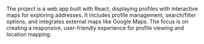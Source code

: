 The project is a web app built with React, displaying profiles with interactive maps for exploring addresses. It includes profile management, search/filter options, and integrates external maps like Google Maps. The focus is on creating a responsive, user-friendly experience for profile viewing and location mapping.
